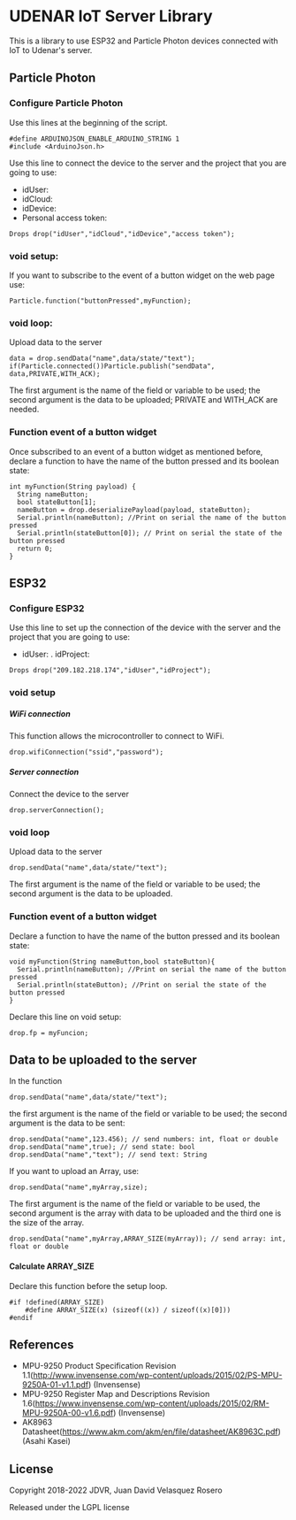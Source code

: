 # UDENAR IoT Server Library
This is a library to use ESP32 and Particle Photon devices connected with IoT to Udenar's server.

## Particle Photon

### Configure Particle Photon

Use this lines at the beginning of the script.
```
#define ARDUINOJSON_ENABLE_ARDUINO_STRING 1
#include <ArduinoJson.h>
```
Use this line to connect the device to the server and the project that you are going to use:
- idUser: 
- idCloud:
- idDevice:
- Personal access token: 
```
Drops drop("idUser","idCloud","idDevice","access token");
```
### void setup:
If you want to subscribe to the event of a button widget on the web page use:
```
Particle.function("buttonPressed",myFunction);
```
### void loop:
Upload data to the server
```
data = drop.sendData("name",data/state/"text");
if(Particle.connected())Particle.publish("sendData", data,PRIVATE,WITH_ACK);
```
The first argument is the name of the field or variable to be used; the second argument is the data to be uploaded; PRIVATE and WITH_ACK are needed.

### Function event of a button widget
Once subscribed to an event of a button widget as mentioned before, declare a function to have the name of the button pressed and its boolean state:
```
int myFunction(String payload) {
  String nameButton;
  bool stateButton[1];
  nameButton = drop.deserializePayload(payload, stateButton);
  Serial.println(nameButton); //Print on serial the name of the button pressed
  Serial.println(stateButton[0]); // Print on serial the state of the button pressed
  return 0; 
}
```


## ESP32

### Configure ESP32

Use this line to set up the connection of the device with the server and the project that you are going to use:
- idUser: 
. idProject: 
```
Drops drop("209.182.218.174","idUser","idProject");
```
### void setup
##### WiFi connection
This function allows the microcontroller to connect to WiFi.
```
drop.wifiConnection("ssid","password");
```
##### Server connection
Connect the device to the server
```
drop.serverConnection();
```
### void loop
Upload data to the server
```
drop.sendData("name",data/state/"text");
```
The first argument is the name of the field or variable to be used; the second argument is the data to be uploaded.

### Function event of a button widget
Declare a function to have the name of the button pressed and its boolean state:
```
void myFunction(String nameButton,bool stateButton){
  Serial.println(nameButton); //Print on serial the name of the button pressed
  Serial.println(stateButton); //Print on serial the state of the button pressed
}
```
Declare this line on void setup:
```
drop.fp = myFuncion;
```

## Data to be uploaded to the server
In the function
```
drop.sendData("name",data/state/"text");
```
the first argument is the name of the field or variable to be used; the second argument is the data to be sent:
```
drop.sendData("name",123.456); // send numbers: int, float or double
drop.sendData("name",true); // send state: bool
drop.sendData("name","text"); // send text: String
```
If you want to upload an Array, use:
```
drop.sendData("name",myArray,size);
```
The first argument is the name of the field or variable to be used, the second argument is the array with data to be uploaded and the third one is the size of the array.
```
drop.sendData("name",myArray,ARRAY_SIZE(myArray)); // send array: int, float or double
```
#### Calculate ARRAY_SIZE
Declare this function before the setup loop.
```
#if !defined(ARRAY_SIZE)
    #define ARRAY_SIZE(x) (sizeof((x)) / sizeof((x)[0]))
#endif
```

## References

- MPU-9250 Product Specification Revision 1.1(http://www.invensense.com/wp-content/uploads/2015/02/PS-MPU-9250A-01-v1.1.pdf) (Invensense)
- MPU-9250 Register Map and Descriptions Revision 1.6(https://www.invensense.com/wp-content/uploads/2015/02/RM-MPU-9250A-00-v1.6.pdf) (Invensense)
- AK8963 Datasheet(https://www.akm.com/akm/en/file/datasheet/AK8963C.pdf) (Asahi Kasei)

## License
Copyright 2018-2022 JDVR, Juan David Velasquez Rosero

Released under the LGPL license
